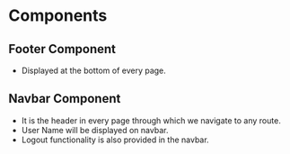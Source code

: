 # Components

## Footer Component

- Displayed at the bottom of every page.

## Navbar Component

- It is the header in every page through which we navigate to any route.
- User Name will be displayed on navbar.
- Logout functionality is also provided in the navbar.
